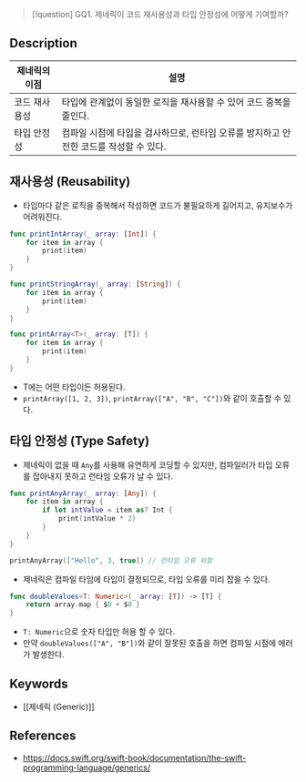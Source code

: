 >[!question]
>GQ1. 제네릭이 코드 재사용성과 타입 안정성에 어떻게 기여할까?

## Description
| 제네릭의 이점 | 설명                                                |
| ------- | ------------------------------------------------- |
| 코드 재사용성 | 타입에 관계없이 동일한 로직을 재사용할 수 있어 코드 중복을 줄인다.            |
| 타입 안정성  | 컴파일 시점에 타입을 검사하므로, 런타임 오류를 방지하고 안전한 코드를 작성할 수 있다. |

## 재사용성 (Reusability)
- 타입마다 같은 로직을 중복해서 작성하면 코드가 불필요하게 길어지고, 유지보수가 어려워진다.
```swift
func printIntArray(_ array: [Int]) {
    for item in array {
        print(item)
    }
}

func printStringArray(_ array: [String]) {
    for item in array {
        print(item)
    }
}
```

```swift
func printArray<T>(_ array: [T]) {
    for item in array {
        print(item)
    }
}
```
- T에는 어떤 타입이든 허용된다.
- `printArray([1, 2, 3])`, `printArray(["A", "B", "C"])`와 같이 호출할 수 있다.

## 타입 안정성 (Type Safety)
- 제네릭이 없을 때 `Any`를 사용해 유연하게 코딩할 수 있지만, 컴파일러가 타입 오류를 잡아내지 못하고 런타임 오류가 날 수 있다.
```swift
func printAnyArray(_ array: [Any]) {
    for item in array {
        if let intValue = item as? Int {
            print(intValue * 2)
        }
    }
}

printAnyArray(["Hello", 3, true]) // 런타임 오류 위험
```
- 제네릭은 컴파일 타임에 타입이 결정되므로, 타입 오류를 미리 잡을 수 있다.
```swift
func doubleValues<T: Numeric>(_ array: [T]) -> [T] {
    return array.map { $0 + $0 }
}
```
- `T: Numeric`으로 숫자 타입만 허용 할 수 있다.
- 만약 `doubleValues(["A", "B"])`와 같이 잘못된 호출을 하면 컴파일 시점에 에러가 발생한다.

## Keywords
+ [[제네릭 (Generic)]]

## References
- https://docs.swift.org/swift-book/documentation/the-swift-programming-language/generics/